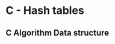 # C - Hash tables

## C                              Algorithm                             Data structure
